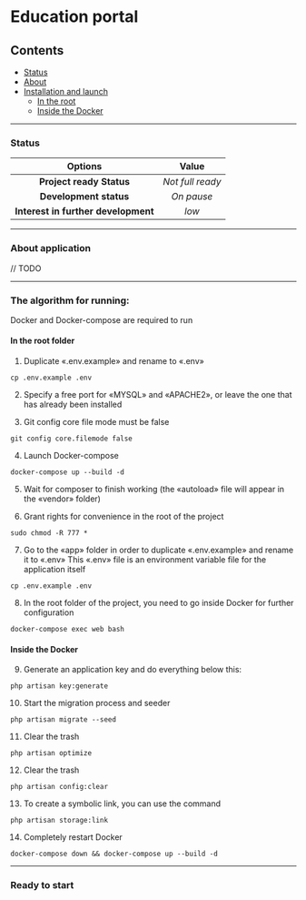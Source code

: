 # Education portal

## Contents

* [Status](#status)
* [About](#about)
* [Installation and launch](#installation)
    * [In the root](#root)
    * [Inside the Docker](#docker)

<hr>

### Status <a name="status"></a>

|               Options               |      Value       |
|:-----------------------------------:|:----------------:|
|      **Project ready Status**       | _Not full ready_ |
|       **Development status**        |    _On pause_    |
| **Interest in further development** |      _low_       |

<hr>

### About application <a name="about"></a>

// TODO
<hr>

### The algorithm for running: <a name="installation"></a>

Docker and Docker-compose are required to run

#### In the root folder <a name="root"></a>

1. Duplicate «.env.example» and rename to «.env»

```
cp .env.example .env
```

2. Specify a free port for «MYSQL» and «APACHE2», or leave the one that has already been installed

3. Git config core file mode must be false

```
git config core.filemode false
```

4. Launch Docker-compose

```
docker-compose up --build -d
```

5. Wait for composer to finish working (the «autoload» file will appear in the «vendor» folder)

6. Grant rights for convenience in the root of the project

```
sudo chmod -R 777 *
```

7. Go to the «app» folder in order to duplicate «.env.example» and rename it to «.env» This «.env» file is an
   environment variable file for the application itself

```
cp .env.example .env
```

8. In the root folder of the project, you need to go inside Docker for further configuration

```
docker-compose exec web bash
```

#### Inside the Docker <a name="docker"></a>

9. Generate an application key and do everything below this:

```
php artisan key:generate
```

10. Start the migration process and seeder

```
php artisan migrate --seed
```

11. Clear the trash

```
php artisan optimize
```

12. Clear the trash

```
php artisan config:clear
```

13. To create a symbolic link, you can use the command

```
php artisan storage:link
```

14. Completely restart Docker

```
docker-compose down && docker-compose up --build -d
```

<hr>

### Ready to start
